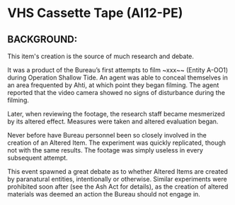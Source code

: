 # VHS Cassette Tape (Al12-PE)

## BACKGROUND:

This item's creation is the source of much research and debate.

It was a product of the Bureau’s first attempts to film ~xxx~~ (Entity A-OO1) during Operation Shallow Tide. An agent was able to conceal themselves in an area frequented by Ahti, at which point they began filming. The agent reported that the video camera showed no signs of disturbance during the filming.

Later, when reviewing the footage, the research staff became mesmerized by its altered effect. Measures were taken and altered evaluation began.

Never before have Bureau personnel been so closely involved in the creation of an Altered Item. The experiment was quickly replicated, though not with the same results. The footage was simply useless in every subsequent attempt.

This event spawned a great debate as to whether Altered Items are created by paranatural entities, intentionally or otherwise. Similar experiments were prohibited soon after (see the Ash Act for details), as the creation of altered materials was deemed an action the Bureau should not engage in.
